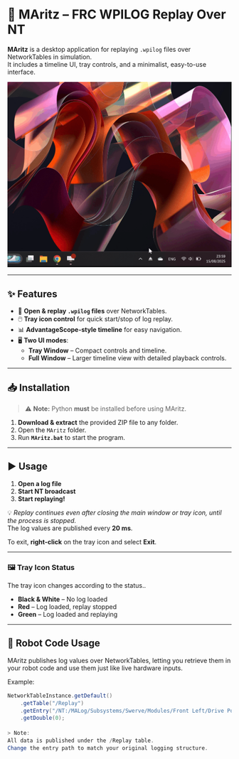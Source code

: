 # 🚀 **MAritz – FRC WPILOG Replay Over NT**

**MAritz** is a desktop application for replaying `.wpilog` files over NetworkTables in simulation.  
It includes a timeline UI, tray controls, and a minimalist, easy-to-use interface.

![Demo](/DocsMeterial/Demo.gif)

---

## ✨ **Features**
- 📂 **Open & replay `.wpilog` files** over NetworkTables.  
- 🖱️ **Tray icon control** for quick start/stop of log replay.  
- 📊 **AdvantageScope-style timeline** for easy navigation.  
- 🖥️ **Two UI modes**:
  - **Tray Window** – Compact controls and timeline.  
  - **Full Window** – Larger timeline view with detailed playback controls.  

---

## 📥 **Installation**
> ⚠️ **Note:** Python **must** be installed before using MAritz.

1. **Download & extract** the provided ZIP file to any folder.  
2. Open the `MAritz` folder.  
3. Run **`MAritz.bat`** to start the program.  

---

## ▶️ **Usage**
1. **Open a log file**  
2. **Start NT broadcast**  
3. **Start replaying!** 

💡 *Replay continues even after closing the main window or tray icon, until the process is stopped.*  
The log values are published every **20 ms**.  

To exit, **right-click** on the tray icon and select **Exit**.  

---

### 🖼️ **Tray Icon Status**
The tray icon changes according to the status..
- **Black & White** – No log loaded  
- **Red** – Log loaded, replay stopped 
- **Green** – Log loaded and replaying 

---

## 🤖 **Robot Code Usage**

MAritz publishes log values over NetworkTables, letting you retrieve them in your robot code and use them just like live hardware inputs.

Example:
```java
NetworkTableInstance.getDefault()
    .getTable("/Replay")
    .getEntry("/NT:/MALog/Subsystems/Swerve/Modules/Front Left/Drive Position")
    .getDouble(0);

> Note:
All data is published under the /Replay table.
Change the entry path to match your original logging structure.